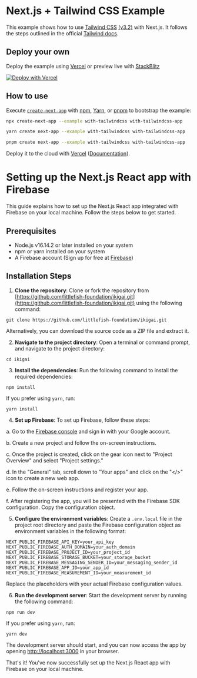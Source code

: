 # Next.js + Tailwind CSS Example

This example shows how to use [Tailwind CSS](https://tailwindcss.com/) [(v3.2)](https://tailwindcss.com/blog/tailwindcss-v3-2) with Next.js. It follows the steps outlined in the official [Tailwind docs](https://tailwindcss.com/docs/guides/nextjs).

## Deploy your own

Deploy the example using [Vercel](https://vercel.com?utm_source=github&utm_medium=readme&utm_campaign=next-example) or preview live with [StackBlitz](https://stackblitz.com/github/vercel/next.js/tree/canary/examples/with-tailwindcss)

[![Deploy with Vercel](https://vercel.com/button)](https://vercel.com/new/git/external?repository-url=https://github.com/vercel/next.js/tree/canary/examples/with-tailwindcss&project-name=with-tailwindcss&repository-name=with-tailwindcss)

## How to use

Execute [`create-next-app`](https://github.com/vercel/next.js/tree/canary/packages/create-next-app) with [npm](https://docs.npmjs.com/cli/init), [Yarn](https://yarnpkg.com/lang/en/docs/cli/create/), or [pnpm](https://pnpm.io) to bootstrap the example:

```bash
npx create-next-app --example with-tailwindcss with-tailwindcss-app
```

```bash
yarn create next-app --example with-tailwindcss with-tailwindcss-app
```

```bash
pnpm create next-app --example with-tailwindcss with-tailwindcss-app
```

Deploy it to the cloud with [Vercel](https://vercel.com/new?utm_source=github&utm_medium=readme&utm_campaign=next-example) ([Documentation](https://nextjs.org/docs/deployment)).

# Setting up the Next.js React app with Firebase

This guide explains how to set up the Next.js React app integrated with Firebase on your local machine. Follow the steps below to get started.

## Prerequisites

- Node.js v16.14.2 or later installed on your system
- npm or yarn installed on your system
- A Firebase account (Sign up for free at [Firebase](https://firebase.google.com/))

## Installation Steps

1. **Clone the repository**: Clone or fork the repository from [https://github.com/littlefish-foundation/ikigai.git](https://github.com/littlefish-foundation/ikigai.git) using the following command:

`git clone https://github.com/littlefish-foundation/ikigai.git`

Alternatively, you can download the source code as a ZIP file and extract it.

2. **Navigate to the project directory**: Open a terminal or command prompt, and navigate to the project directory:

`cd ikigai`

3. **Install the dependencies**: Run the following command to install the required dependencies:

`npm install`

If you prefer using `yarn`, run:

`yarn install`

4. **Set up Firebase**: To set up Firebase, follow these steps:

a. Go to the [Firebase console](https://console.firebase.google.com/) and sign in with your Google account.

b. Create a new project and follow the on-screen instructions.

c. Once the project is created, click on the gear icon next to "Project Overview" and select "Project settings."

d. In the "General" tab, scroll down to "Your apps" and click on the "</>" icon to create a new web app.

e. Follow the on-screen instructions and register your app.

f. After registering the app, you will be presented with the Firebase SDK configuration. Copy the configuration object.

5. **Configure the environment variables**: Create a `.env.local` file in the project root directory and paste the Firebase configuration object as environment variables in the following format:

`NEXT_PUBLIC_FIREBASE_API_KEY=your_api_key
NEXT_PUBLIC_FIREBASE_AUTH_DOMAIN=your_auth_domain
NEXT_PUBLIC_FIREBASE_PROJECT_ID=your_project_id
NEXT_PUBLIC_FIREBASE_STORAGE_BUCKET=your_storage_bucket
NEXT_PUBLIC_FIREBASE_MESSAGING_SENDER_ID=your_messaging_sender_id
NEXT_PUBLIC_FIREBASE_APP_ID=your_app_id
NEXT_PUBLIC_FIREBASE_MEASUREMENT_ID=your_measurement_id`

Replace the placeholders with your actual Firebase configuration values.

6. **Run the development server**: Start the development server by running the following command:

`npm run dev`

If you prefer using `yarn`, run:

`yarn dev`

The development server should start, and you can now access the app by opening [http://localhost:3000](http://localhost:3000) in your browser.

That's it! You've now successfully set up the Next.js React app with Firebase on your local machine.
